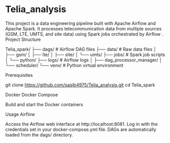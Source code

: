 # Telia_analysis

This project is a data engineering pipeline built with Apache Airflow and Apache Spark. It processes telecommunication data from multiple sources (GSM, LTE, UMTS, and site data) using Spark jobs orchestrated by Airflow
.
Project Structure

Telia_spark/
├── dags/                  # Airflow DAG files
├── data/                  # Raw data files
│   ├── gsm/
│   ├── lte/
│   ├── site/
│   └── umts/
├── jobs/                  # Spark job scripts
│   └── python/
├── logs/                  # Airflow logs
│   ├── dag_processor_manager/
│   └── scheduler/
└── venv/                  # Python virtual environment


Prerequisites

git clone https://github.com/saqib4975/Telia_analysis.git
cd Telia_spark

Docker
Docker Compose

Build and start the Docker containers

Usage
Airflow

Access the Airflow web interface at http://localhost:8081.
Log in with the credentials set in your docker-compose.yml file.
DAGs are automatically loaded from the dags/ directory.


